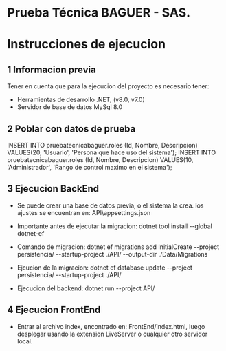 # Prueba Técnica BAGUER - SAS.

# Instrucciones de ejecucion

## 1 Informacion previa
Tener en cuenta que para la ejecucion del proyecto es necesario tener:

- Herramientas de desarrollo .NET, (v8.0, v7.0)
- Servidor de base de datos MySql 8.0

## 2 Poblar con datos de prueba

INSERT INTO pruebatecnicabaguer.roles (Id, Nombre, Descripcion) VALUES(20, 'Usuario', 'Persona que hace uso del sistema');
INSERT INTO pruebatecnicabaguer.roles (Id, Nombre, Descripcion) VALUES(10, 'Administrador', 'Rango de control maximo en el sistema');

## 3 Ejecucion BackEnd

- Se puede crear una base de datos previa, o el sistema la crea. los ajustes se encuentran en:  API\appsettings.json

- Importante antes de ejecutar la migracion: dotnet tool install --global dotnet-ef

- Comando de migracion: dotnet ef migrations add InitialCreate --project persistencia/ --startup-project ./API/ --output-dir ./Data/Migrations

- Ejcucion de la migracion: dotnet ef database update --project persistencia/ --startup-project ./API/

- Ejecucion del backend: dotnet run --project API/

## 4 Ejecucion FrontEnd

- Entrar al archivo index, encontrado en: FrontEnd/index.html, luego desplegar usando la extension LiveServer o cualquier otro servidor local.
